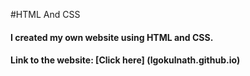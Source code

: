 #HTML And CSS

#### I created my own website using HTML and CSS.
#### Link to the website: [Click here] (lgokulnath.github.io)   
